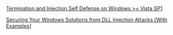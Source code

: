 
[Termination and Injection Self Defense on Windows >= Vista SP1](https://www.evilsocket.net/2014/02/05/Termination-and-injection-self-defense-on-Windows-Vista-SP1/)


[Securing Your Windows Solutions from DLL Injection Attacks [With Examples]](https://www.linkedin.com/pulse/securing-your-windows-solutions-from-dll-injection-attacks-examples-p5qae)